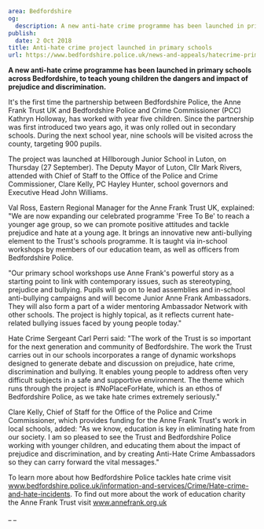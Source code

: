```yaml
area: Bedfordshire
og:
  description: A new anti-hate crime programme has been launched in primary schools across Bedfordshire.
publish:
  date: 2 Oct 2018
title: Anti-hate crime project launched in primary schools
url: https://www.bedfordshire.police.uk/news-and-appeals/hatecrime-primary-school-launch
```

**A new anti-hate crime programme has been launched in primary schools across Bedfordshire, to teach young children the dangers and impact of prejudice and discrimination.**

It's the first time the partnership between Bedfordshire Police, the Anne Frank Trust UK and Bedfordshire Police and Crime Commissioner (PCC) Kathryn Holloway, has worked with year five children. Since the partnership was first introduced two years ago, it was only rolled out in secondary schools. During the next school year, nine schools will be visited across the county, targeting 900 pupils.

The project was launched at Hillborough Junior School in Luton, on Thursday (27 September). The Deputy Mayor of Luton, Cllr Mark Rivers, attended with Chief of Staff to the Office of the Police and Crime Commissioner, Clare Kelly, PC Hayley Hunter, school governors and Executive Head John Williams.

Val Ross, Eastern Regional Manager for the Anne Frank Trust UK, explained: "We are now expanding our celebrated programme 'Free To Be' to reach a younger age group, so we can promote positive attitudes and tackle prejudice and hate at a young age. It brings an innovative new anti-bullying element to the Trust's schools programme. It is taught via in-school workshops by members of our education team, as well as officers from Bedfordshire Police.

"Our primary school workshops use Anne Frank's powerful story as a starting point to link with contemporary issues, such as stereotyping, prejudice and bullying. Pupils will go on to lead assemblies and in-school anti-bullying campaigns and will become Junior Anne Frank Ambassadors. They will also form a part of a wider mentoring Ambassador Network with other schools. The project is highly topical, as it reflects current hate-related bullying issues faced by young people today."

Hate Crime Sergeant Carl Perri said: "The work of the Trust is so important for the next generation and community of Bedfordshire. The work the Trust carries out in our schools incorporates a range of dynamic workshops designed to generate debate and discussion on prejudice, hate crime, discrimination and bullying. It enables young people to address often very difficult subjects in a safe and supportive environment. The theme which runs through the project is #NoPlaceForHate, which is an ethos of Bedfordshire Police, as we take hate crimes extremely seriously."

Clare Kelly, Chief of Staff for the Office of the Police and Crime Commissioner, which provides funding for the Anne Frank Trust's work in local schools, added: "As we know, education is key in eliminating hate from our society. I am so pleased to see the Trust and Bedfordshire Police working with younger children, and educating them about the impact of prejudice and discrimination, and by creating Anti-Hate Crime Ambassadors so they can carry forward the vital messages."

To learn more about how Bedfordshire Police tackles hate crime visit www.bedfordshire.police.uk/information-and-services/Crime/Hate-crime-and-hate-incidents. To find out more about the work of education charity the Anne Frank Trust visit www.annefrank.org.uk

_ _
